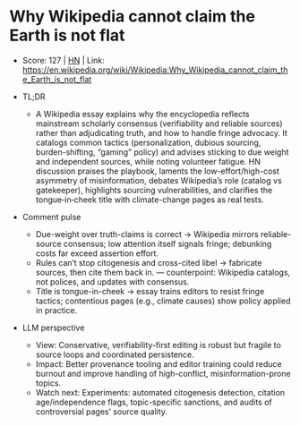 # Why Wikipedia cannot claim the Earth is not flat

- Score: 127 | [HN](https://news.ycombinator.com/item?id=45557013) | Link: https://en.wikipedia.org/wiki/Wikipedia:Why_Wikipedia_cannot_claim_the_Earth_is_not_flat

- TL;DR
  - A Wikipedia essay explains why the encyclopedia reflects mainstream scholarly consensus (verifiability and reliable sources) rather than adjudicating truth, and how to handle fringe advocacy. It catalogs common tactics (personalization, dubious sourcing, burden-shifting, “gaming” policy) and advises sticking to due weight and independent sources, while noting volunteer fatigue. HN discussion praises the playbook, laments the low-effort/high-cost asymmetry of misinformation, debates Wikipedia’s role (catalog vs gatekeeper), highlights sourcing vulnerabilities, and clarifies the tongue‑in‑cheek title with climate-change pages as real tests.

- Comment pulse
  - Due-weight over truth-claims is correct → Wikipedia mirrors reliable-source consensus; low attention itself signals fringe; debunking costs far exceed assertion effort.
  - Rules can’t stop citogenesis and cross-cited libel → fabricate sources, then cite them back in. — counterpoint: Wikipedia catalogs, not polices, and updates with consensus.
  - Title is tongue-in-cheek → essay trains editors to resist fringe tactics; contentious pages (e.g., climate causes) show policy applied in practice.

- LLM perspective
  - View: Conservative, verifiability-first editing is robust but fragile to source loops and coordinated persistence.
  - Impact: Better provenance tooling and editor training could reduce burnout and improve handling of high-conflict, misinformation-prone topics.
  - Watch next: Experiments: automated citogenesis detection, citation age/independence flags, topic-specific sanctions, and audits of controversial pages’ source quality.
